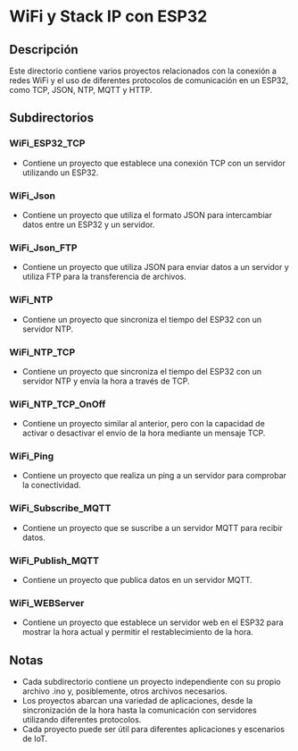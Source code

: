 # WiFi y Stack IP con ESP32

## Descripción
Este directorio contiene varios proyectos relacionados con la conexión a redes WiFi y el uso de diferentes protocolos de comunicación en un ESP32, como TCP, JSON, NTP, MQTT y HTTP.

## Subdirectorios

### WiFi_ESP32_TCP
- Contiene un proyecto que establece una conexión TCP con un servidor utilizando un ESP32.

### WiFi_Json
- Contiene un proyecto que utiliza el formato JSON para intercambiar datos entre un ESP32 y un servidor.

### WiFi_Json_FTP
- Contiene un proyecto que utiliza JSON para enviar datos a un servidor y utiliza FTP para la transferencia de archivos.

### WiFi_NTP
- Contiene un proyecto que sincroniza el tiempo del ESP32 con un servidor NTP.

### WiFi_NTP_TCP
- Contiene un proyecto que sincroniza el tiempo del ESP32 con un servidor NTP y envía la hora a través de TCP.

### WiFi_NTP_TCP_OnOff
- Contiene un proyecto similar al anterior, pero con la capacidad de activar o desactivar el envío de la hora mediante un mensaje TCP.

### WiFi_Ping
- Contiene un proyecto que realiza un ping a un servidor para comprobar la conectividad.

### WiFi_Subscribe_MQTT
- Contiene un proyecto que se suscribe a un servidor MQTT para recibir datos.

### WiFi_Publish_MQTT
- Contiene un proyecto que publica datos en un servidor MQTT.

### WiFi_WEBServer
- Contiene un proyecto que establece un servidor web en el ESP32 para mostrar la hora actual y permitir el restablecimiento de la hora.

## Notas
- Cada subdirectorio contiene un proyecto independiente con su propio archivo .ino y, posiblemente, otros archivos necesarios.
- Los proyectos abarcan una variedad de aplicaciones, desde la sincronización de la hora hasta la comunicación con servidores utilizando diferentes protocolos.
- Cada proyecto puede ser útil para diferentes aplicaciones y escenarios de IoT.

